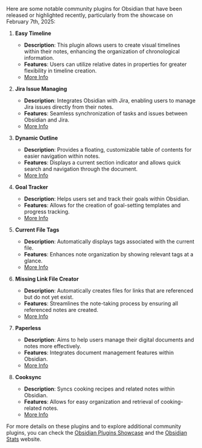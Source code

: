 Here are some notable community plugins for Obsidian that have been released or highlighted recently, particularly from the showcase on February 7th, 2025:

1. **Easy Timeline**  
   - **Description**: This plugin allows users to create visual timelines within their notes, enhancing the organization of chronological information.
   - **Features**: Users can utilize relative dates in properties for greater flexibility in timeline creation.  
   - [More Info](https://obsidianjourney.com/posts/obsidian-plugins-showcase---feb-7th-2025/)

2. **Jira Issue Managing**  
   - **Description**: Integrates Obsidian with Jira, enabling users to manage Jira issues directly from their notes.
   - **Features**: Seamless synchronization of tasks and issues between Obsidian and Jira.  
   - [More Info](https://medium.com/technology-hits/obsidian-plugins-showcase-feb-7th-2025-e338667a2872)

3. **Dynamic Outline**  
   - **Description**: Provides a floating, customizable table of contents for easier navigation within notes.
   - **Features**: Displays a current section indicator and allows quick search and navigation through the document.  
   - [More Info](https://forum.obsidian.md/t/new-plugin-dynamic-outline/96353)

4. **Goal Tracker**  
   - **Description**: Helps users set and track their goals within Obsidian.
   - **Features**: Allows for the creation of goal-setting templates and progress tracking.  
   - [More Info](https://www.obsidianstats.com/posts/2025-02-03-weekly-plugin-updates)

5. **Current File Tags**  
   - **Description**: Automatically displays tags associated with the current file.
   - **Features**: Enhances note organization by showing relevant tags at a glance.  
   - [More Info](https://www.obsidianstats.com/posts/2025-02-03-weekly-plugin-updates)

6. **Missing Link File Creator**  
   - **Description**: Automatically creates files for links that are referenced but do not yet exist.
   - **Features**: Streamlines the note-taking process by ensuring all referenced notes are created.  
   - [More Info](https://www.obsidianstats.com/posts/2025-02-03-weekly-plugin-updates)

7. **Paperless**  
   - **Description**: Aims to help users manage their digital documents and notes more effectively.
   - **Features**: Integrates document management features within Obsidian.  
   - [More Info](https://www.obsidianstats.com/posts/2025-02-03-weekly-plugin-updates)

8. **Cooksync**  
   - **Description**: Syncs cooking recipes and related notes within Obsidian.
   - **Features**: Allows for easy organization and retrieval of cooking-related notes.  
   - [More Info](https://www.obsidianstats.com/posts/2025-02-03-weekly-plugin-updates)

For more details on these plugins and to explore additional community plugins, you can check the [Obsidian Plugins Showcase](https://obsidianjourney.com/posts/obsidian-plugins-showcase---feb-7th-2025/) and the [Obsidian Stats](https://www.obsidianstats.com/) website.